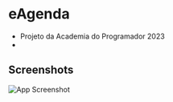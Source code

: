 # eAgenda
- Projeto da Academia do Programador 2023
- 
## Screenshots
![App Screenshot](https://imgur.com/KHmr0Dx.png)

